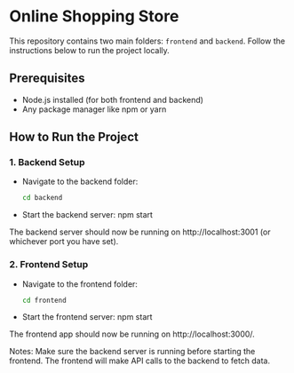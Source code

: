 # Online Shopping Store

This repository contains two main folders: `frontend` and `backend`. Follow the instructions below to run the project locally.

## Prerequisites
- Node.js installed (for both frontend and backend)
- Any package manager like npm or yarn

## How to Run the Project

### 1. Backend Setup

- Navigate to the backend folder:
  ```bash
  cd backend

- Start the backend server:
  npm start
  
The backend server should now be running on http://localhost:3001 (or whichever port you have set).

### 2. Frontend Setup

- Navigate to the frontend folder:
  ```bash
  cd frontend 

- Start the frontend server:
  npm start

The frontend app should now be running on http://localhost:3000/.

Notes:
    Make sure the backend server is running before starting the frontend.
    The frontend will make API calls to the backend to fetch data.
